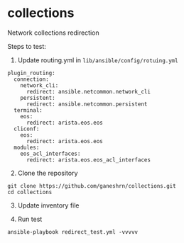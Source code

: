# collections
Network collections redirection

Steps to test:
1) Update routing.yml in `lib/ansible/config/rotuing.yml`

```
plugin_routing:
  connection:
    network_cli:
      redirect: ansible.netcommon.network_cli
    persistent:
      redirect: ansible.netcommon.persistent
  terminal:
    eos:
      redirect: arista.eos.eos
  cliconf:
    eos:
      redirect: arista.eos.eos
  modules:
    eos_acl_interfaces:
      redirect: arista.eos.eos_acl_interfaces
```


2) Clone the repository

```
git clone https://github.com/ganeshrn/collections.git
cd collections
```

3) Update inventory file

4) Run test

```
ansible-playbook redirect_test.yml -vvvvv
```
